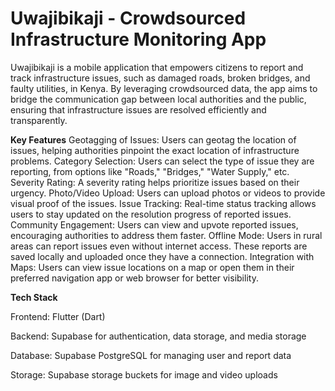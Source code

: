 # Uwajibikaji - Crowdsourced Infrastructure Monitoring App
Uwajibikaji is a mobile application that empowers citizens to report and track infrastructure issues, such as damaged roads, broken bridges, and faulty utilities, in Kenya. By leveraging crowdsourced data, the app aims to bridge the communication gap between local authorities and the public, ensuring that infrastructure issues are resolved efficiently and transparently.

**Key Features**
Geotagging of Issues: Users can geotag the location of issues, helping authorities pinpoint the exact location of infrastructure problems.
Category Selection: Users can select the type of issue they are reporting, from options like "Roads," "Bridges," "Water Supply," etc.
Severity Rating: A severity rating helps prioritize issues based on their urgency.
Photo/Video Upload: Users can upload photos or videos to provide visual proof of the issues.
Issue Tracking: Real-time status tracking allows users to stay updated on the resolution progress of reported issues.
Community Engagement: Users can view and upvote reported issues, encouraging authorities to address them faster.
Offline Mode: Users in rural areas can report issues even without internet access. These reports are saved locally and uploaded once they have a connection.
Integration with Maps: Users can view issue locations on a map or open them in their preferred navigation app or web browser for better visibility.


**Tech Stack**

Frontend: Flutter (Dart)

Backend: Supabase for authentication, data storage, and media storage

Database: Supabase PostgreSQL for managing user and report data

Storage: Supabase storage buckets for image and video uploads
